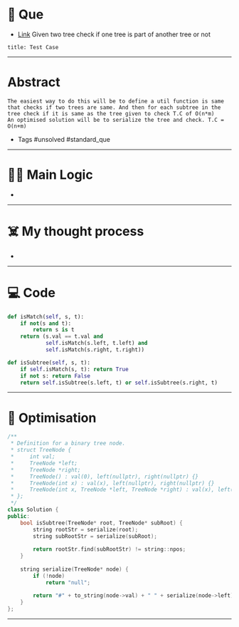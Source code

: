 # 🧩 Que
- [Link](https://leetcode.com/problems/subtree-of-another-tree/)
Given two tree check if one tree is part of another tree or not
```ad-question
title: Test Case

```

---
# Abstract
```ad-abstract
The easiest way to do this will be to define a util function is same that checks if two trees are same. And then for each subtree in the tree check if it is same as the tree given to check T.C of O(n*m)
An optimised solution will be to serialize the tree and check. T.C = O(n+m)
```

- Tags #unsolved #standard_que 
--- 
# 🕵️‍♂️ Main Logic
- 

---
# ☠️ My thought process
- 
---

# 💻 Code
```python
def isMatch(self, s, t):
    if not(s and t):
        return s is t
    return (s.val == t.val and 
            self.isMatch(s.left, t.left) and 
            self.isMatch(s.right, t.right))

def isSubtree(self, s, t):
    if self.isMatch(s, t): return True
    if not s: return False
    return self.isSubtree(s.left, t) or self.isSubtree(s.right, t)
```
---
# 🔬 Optimisation
```cpp
/**
 * Definition for a binary tree node.
 * struct TreeNode {
 *     int val;
 *     TreeNode *left;
 *     TreeNode *right;
 *     TreeNode() : val(0), left(nullptr), right(nullptr) {}
 *     TreeNode(int x) : val(x), left(nullptr), right(nullptr) {}
 *     TreeNode(int x, TreeNode *left, TreeNode *right) : val(x), left(left), right(right) {}
 * };
 */
class Solution {
public:
    bool isSubtree(TreeNode* root, TreeNode* subRoot) {
        string rootStr = serialize(root);
        string subRootStr = serialize(subRoot);
        
        return rootStr.find(subRootStr) != string::npos;
    }
    
    string serialize(TreeNode* node) {
        if (!node)
            return "null";
        
        return "#" + to_string(node->val) + " " + serialize(node->left) + " " + serialize(node->right);
    }
};
```
---